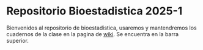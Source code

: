 # Repositorio Bioestadistica 2025-1
Bienvenidos al repositorio de bioestadistica, usaremos y mantendremos los cuadernos de la clase en la pagina de [wiki](https://github.com/Sam-Acero-Gomez/Bioestad-stica-2025-1/wiki). Se encuentra en la barra superior.
